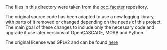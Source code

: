 The files in this directory were taken from the [occ_faceter](https://github.com/makeclean/occ_faceter) repository.

The original source code has been adapted to use a new logging library, with parts of it removed or changed depending on the needs of this project. The main goal of these changes to include only the necessary code and upgrade it use later versions of OpenCASCADE, MOAB and Python.

The original license was GPLv2 and can be found [here](https://github.com/makeclean/occ_faceter/blob/master/LICENSE)
